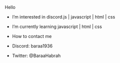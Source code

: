  Hello 
- I’m interested in discord.js | javascript | html | css 
- I’m currently learning javascript | html | css
 
 - How to contact me 
- Discord: baraa1936
- Twitter: @BaraaHabrah
 
<!---
baraa1936/baraa1936 is a ✨ special ✨ repository because its `README.md` (this file) appears on your GitHub profile.
You can click the Preview link to take a look at your changes.
--->
